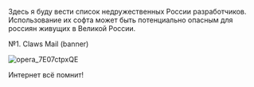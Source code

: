 Здесь я буду вести список недружественных России разработчиков. Использование их софта может быть потенциально опасным для россиян живущих в Великой России.

№1. Claws Mail (banner)

![opera_7E07ctpxQE](https://github.com/Xant1k/Disaffected-open-and-closed-source/assets/15319266/15a69032-31ca-4467-90d5-77946d8c2578)

Интернет всё помнит!
